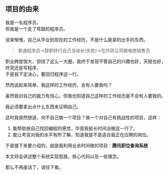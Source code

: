 ## 项目的由来

我是一名程序员。<br>
但我是一个走了弯路的程序员。

说来惭愧，自己从毕业到现在的工作经历，不是什么能拿的出手的东西。<br>

>普通程序员→辞职转行自己当站长(失败)→在外贸公司做电商销售员

职业跨度很大，但绕了这么一大圈，我终于发现不管自己的兴趣也好，天赋也好，终究还是写程序。<br>
于是我下定决心，要回归程序这一行。

然而说起来简单，我这样的工作经历，会有人要我吗？

虽然我对自己的能力有信心，但我也知道自己这样的工作经历是不会有人要我的。

我必须要拿出点什么东西来证明自己。<br>

这时我突然想道，何不自己做一个项目？做一个对自己有挑战性的项目，这样：

1. 能帮助我自己找回编程的感觉，毕竟我挺长时间没做这一行了。
2. 能让考官对我的水平有所了解，知道我是不是适合我正在应聘的岗位。

于是接下来要介绍的，就是我利用业余时间做的项目：**腾讯职位查询系统**

本文将会讲述整个系统实现思路，核心代码以及一些理念。

那么不再废话了，请往下看。
